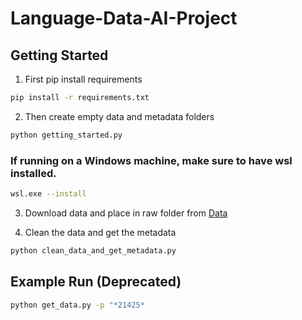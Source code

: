 # Language-Data-AI-Project


## Getting Started


1. First pip install requirements
```bash
pip install -r requirements.txt
```

2. Then create empty data and metadata folders
```bash
python getting_started.py
```
### If running on a Windows machine, make sure to have wsl installed.  
```bash
wsl.exe --install
```

3. Download data and place in raw folder from 
[Data](https://vanderbilt365-my.sharepoint.com/personal/marius_e_schueller_vanderbilt_edu/_layouts/15/onedrive.aspx?id=%2Fpersonal%2Fmarius%5Fe%5Fschueller%5Fvanderbilt%5Fedu%2FDocuments%2FRawFiles%2Ezip&parent=%2Fpersonal%2Fmarius%5Fe%5Fschueller%5Fvanderbilt%5Fedu%2FDocuments&ga=1)


4. Clean the data and get the metadata
```bash
python clean_data_and_get_metadata.py
```

## Example Run (Deprecated)
```bash
python get_data.py -p "*21425*
```


